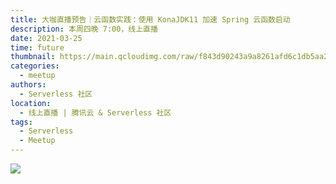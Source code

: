 ```yaml
---
title: 大咖直播预告｜云函数实践：使用 KonaJDK11 加速 Spring 云函数启动
description: 本周四晚 7:00，线上直播
date: 2021-03-25
time: future
thumbnail: https://main.qcloudimg.com/raw/f843d90243a9a8261afd6c1db5aa22c6.jpg
categories:
  - meetup
authors:
  - Serverless 社区
location:
  - 线上直播 | 腾讯云 & Serverless 社区
tags:
  - Serverless
  - Meetup
---
```


![](https://main.qcloudimg.com/raw/185aed4a13bd2539cfc22b84147d028a.jpg)










